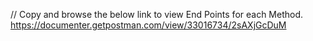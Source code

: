 // Copy and browse the below link to view End Points for each Method.
https://documenter.getpostman.com/view/33016734/2sAXjGcDuM
